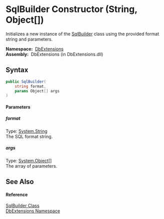 SqlBuilder Constructor (String, Object[])
=========================================
  Initializes a new instance of the [SqlBuilder][1] class using the provided format string and parameters.

  **Namespace:**  [DbExtensions][2]  
  **Assembly:**  DbExtensions (in DbExtensions.dll)

Syntax
------

```csharp
public SqlBuilder(
	string format,
	params Object[] args
)
```

#### Parameters

##### *format*
Type: [System.String][3]  
The SQL format string.

##### *args*
Type: [System.Object][4][]  
The array of parameters.


See Also
--------

#### Reference
[SqlBuilder Class][1]  
[DbExtensions Namespace][2]  

[1]: README.md
[2]: ../README.md
[3]: http://msdn.microsoft.com/en-us/library/s1wwdcbf
[4]: http://msdn.microsoft.com/en-us/library/e5kfa45b